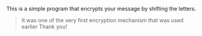 This is a simple program that encrypts your message by shifting the letters.
>It was one of the very first encryption mechanism that was used earlier
Thank you!
